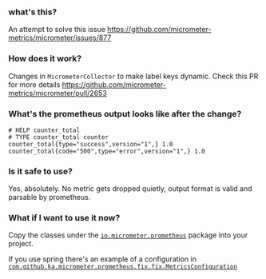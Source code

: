 ### what's this?

An attempt to solve this issue https://github.com/micrometer-metrics/micrometer/issues/877


### How does it work?

Changes in `MicrometerCollector` to make label keys dynamic.
Check this PR for more details https://github.com/micrometer-metrics/micrometer/pull/2653


### What's the prometheus output looks like after the change?

```
# HELP counter_total  
# TYPE counter_total counter
counter_total{type="success",version="1",} 1.0
counter_total{code="500",type="error",version="1",} 1.0
```

### Is it safe to use?
Yes, absolutely. No metric gets dropped quietly, output format is valid and parsable by prometheus.

### What if I want to use it now?

Copy the classes under the [`io.micrometer.prometheus`](./src/main/java/io/micrometer/prometheus) package into your project.

If you use spring there's an example of a configuration in [`com.github.ka.micrometer.prometheus.fix.fix.MetricsConfiguration`](./src/main/java/com/github/ka/micrometer/prometheus/fix/fix/MetricsConfiguration.java)
